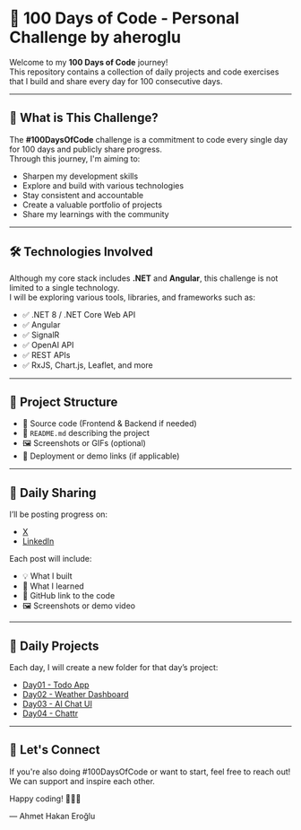 # 💯 100 Days of Code - Personal Challenge by aheroglu

Welcome to my **100 Days of Code** journey!  
This repository contains a collection of daily projects and code exercises that I build and share every day for 100 consecutive days.

---

## 🚀 What is This Challenge?

The **#100DaysOfCode** challenge is a commitment to code every single day for 100 days and publicly share progress.  
Through this journey, I'm aiming to:

- Sharpen my development skills
- Explore and build with various technologies
- Stay consistent and accountable
- Create a valuable portfolio of projects
- Share my learnings with the community

---

## 🛠️ Technologies Involved

Although my core stack includes **.NET** and **Angular**, this challenge is not limited to a single technology.  
I will be exploring various tools, libraries, and frameworks such as:

- ✅ .NET 8 / .NET Core Web API
- ✅ Angular
- ✅ SignalR
- ✅ OpenAI API
- ✅ REST APIs
- ✅ RxJS, Chart.js, Leaflet, and more

---

## 📂 Project Structure

- 📁 Source code (Frontend & Backend if needed)
- 📄 `README.md` describing the project
- 🖼️ Screenshots or GIFs (optional)
- 🔗 Deployment or demo links (if applicable)

---

## 📢 Daily Sharing

I’ll be posting progress on:

- [X](https://x.com/aherogludev)
- [LinkedIn](https://www.linkedin.com/in/aheroglu)

Each post will include:

- 💡 What I built
- 🔧 What I learned
- 🔗 GitHub link to the code
- 🖼️ Screenshots or demo video

---

## 📅 Daily Projects

Each day, I will create a new folder for that day’s project:

- [Day01 - Todo App](https://github.com/aheroglu/100DaysOfCode/tree/main/Day01-TodoApp)
- [Day02 - Weather Dashboard](https://github.com/aheroglu/100DaysOfCode/tree/main/Day02-WeatherDashboard)
- [Day03 - AI Chat UI](https://github.com/aheroglu/100DaysOfCode/tree/main/Day03-AIChatUI)
- [Day04 - Chattr](https://github.com/aheroglu/100DaysOfCode/tree/main/Day04-Chattr)

---

## 🌱 Let's Connect

If you're also doing #100DaysOfCode or want to start, feel free to reach out!  
We can support and inspire each other.

Happy coding! 👨‍💻🚀

— Ahmet Hakan Eroğlu
